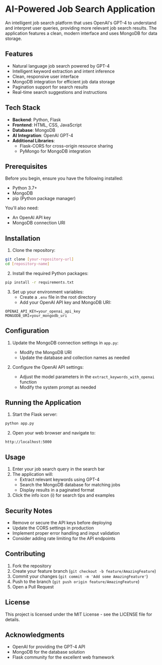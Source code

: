 # AI-Powered Job Search Application

An intelligent job search platform that uses OpenAI's GPT-4 to understand and interpret user queries, providing more relevant job search results. The application features a clean, modern interface and uses MongoDB for data storage.

## Features

- Natural language job search powered by GPT-4
- Intelligent keyword extraction and intent inference
- Clean, responsive user interface
- MongoDB integration for efficient job data storage
- Pagination support for search results
- Real-time search suggestions and instructions

## Tech Stack

- **Backend**: Python, Flask
- **Frontend**: HTML, CSS, JavaScript
- **Database**: MongoDB
- **AI Integration**: OpenAI GPT-4
- **Additional Libraries**: 
  - Flask-CORS for cross-origin resource sharing
  - PyMongo for MongoDB integration

## Prerequisites

Before you begin, ensure you have the following installed:
- Python 3.7+
- MongoDB
- pip (Python package manager)

You'll also need:
- An OpenAI API key
- MongoDB connection URI

## Installation

1. Clone the repository:
```bash
git clone [your-repository-url]
cd [repository-name]
```

2. Install the required Python packages:
```bash
pip install -r requirements.txt
```

3. Set up your environment variables:
   - Create a `.env` file in the root directory
   - Add your OpenAI API key and MongoDB URI:
```
OPENAI_API_KEY=your_openai_api_key
MONGODB_URI=your_mongodb_uri
```

## Configuration

1. Update the MongoDB connection settings in `app.py`:
   - Modify the MongoDB URI
   - Update the database and collection names as needed

2. Configure the OpenAI API settings:
   - Adjust the model parameters in the `extract_keywords_with_openai` function
   - Modify the system prompt as needed

## Running the Application

1. Start the Flask server:
```bash
python app.py
```

2. Open your web browser and navigate to:
```
http://localhost:5000
```

## Usage

1. Enter your job search query in the search bar
2. The application will:
   - Extract relevant keywords using GPT-4
   - Search the MongoDB database for matching jobs
   - Display results in a paginated format
3. Click the info icon (i) for search tips and examples

## Security Notes

- Remove or secure the API keys before deploying
- Update the CORS settings in production
- Implement proper error handling and input validation
- Consider adding rate limiting for the API endpoints

## Contributing

1. Fork the repository
2. Create your feature branch (`git checkout -b feature/AmazingFeature`)
3. Commit your changes (`git commit -m 'Add some AmazingFeature'`)
4. Push to the branch (`git push origin feature/AmazingFeature`)
5. Open a Pull Request

## License

This project is licensed under the MIT License - see the LICENSE file for details.

## Acknowledgments

- OpenAI for providing the GPT-4 API
- MongoDB for the database solution
- Flask community for the excellent web framework
